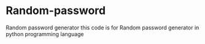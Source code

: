 # Random-password
Random password generator
this code is for Random password generator in python programming language
